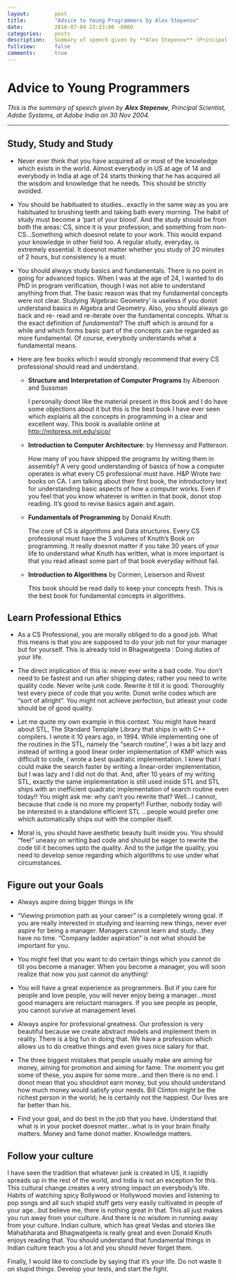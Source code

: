 ```yaml
---
layout:        post
title:         "Advice to Young Programmers by Alex Stepenov"
date:          2016-07-04 23:33:00 -0800
categories:    posts
description:   Summary of speech given by **Alex Stepenov** (Principal Scientist, Adobe Systems), at Adobe India on 30 Nov 2004
fullview:      false
comments:      true
---
```


# Advice to Young Programmers

_This is the summary of speech given by **Alex Stepenov**, Principal Scientist, Adobe Systems, at Adobe India on 30 Nov 2004._

* * *

## Study, Study and Study

- Never ever think that you have acquired all or most of the knowledge which exists in the world. Almost everybody in US at age of 14 and everybody in India at age of 24 starts thinking that he has acquired all the wisdom and knowledge that he needs. This should be strictly avoided.

- You should be habituated to studies...exactly in the same way as you are habituated to brushing teeth and taking bath every morning. The habit of study must become a ‘part of your blood’. And the study should be from both the areas: CS, since it is your profession, and something from non- CS...Something which doesnot relate to your work. This would expand your knowledge in other field too. A regular study, everyday, is extremely essential. It doesnot matter whether you study of 20 minutes of 2 hours, but consistency is a must.

- You should always study basics and fundamentals. There is no point in going for advanced topics. When I was at the age of 24, I wanted to do PhD in program verification, though I was not able to understand anything from that. The basic reason was that my fundamental concepts were not clear. Studying ‘Algebraic Geometry’ is useless if you donot understand basics in Algebra and Geometry. Also, you should always go back and re- read and re-iterate over the fundamental concepts. What is the exact definition of _fundamental_? The stuff which is around for a while and which forms basic part of the concepts can be regarded as more fundamental. Of course, everybody understands what a fundamental means.

- Here are few books which I would strongly recommend that every CS professional should read and understand.

	- **Structure and Interpretation of Computer Programs** by Albenson and Sussman

	  I personally donot like the material present in this book and I do have some objections about it but this is the best book I have ever seen which explains all the concepts in programming in a clear and excellent way. This book is available online at http://mitpress.mit.edu/sicp/

	- **Introduction to Computer Architecture**: by Hennessy and Patterson.

	  How many of you have shipped the programs by writing them in assembly? A very good understanding of basics of how a computer operates is what every CS professional must have. H&P Wrote two books on CA. I am talking about their first book, the introductory text for understanding basic aspects of how a computer works. Even if you feel that you know whatever is written in that book, donot stop reading. It’s good to revise basics again and again.

	- **Fundamentals of Programming** by Donald Knuth.

	  The core of CS is algorithms and Data structures. Every CS professional must have the 3 volumes of Knuth’s Book on programming. It really doesnot matter if you take 30 years of your life to understand what Knuth has written, what is more important is that you read atleast some part of that book everyday without fail.

	- **Introduction to Algorithms** by Cormen, Leiserson and Rivest

	  This book should be read daily to keep your concepts fresh. This is the best book for fundamental concepts in algorithms.

## Learn Professional Ethics

- As a CS Professional, you are morally obliged to do a good job. What this means is that you are supposed to do your job not for your manager but for yourself. This is already told in Bhagwatgeeta : Doing duties of your life.

- The direct implication of this is: never ever write a bad code. You don’t need to be fastest and run after shipping dates; rather you need to write quality code. Never write junk code. Rewrite it till it is good. Thoroughly test every piece of code that you write. Donot write codes which are “sort of allright”. You might not achieve perfection, but atleast your code should be of good quality.

- Let me quote my own example in this context. You might have heard about STL, The Standard Template Library that ships in with C++ compilers. I wrote it 10 years ago, in 1994. While implementing one of the routines in the STL, namely the “search routine”, I was a bit lazy and instead of writing a good linear order implementation of KMP which was difficult to code, I wrote a best quadratic implementation. I knew that I could make the search faster by writing a linear-order implementation, but I was lazy and I did not do that. And, after 10 years of my writing STL, exactly the same implementation is still used inside STL and STL ships with an inefficient quadratic implementation of search routine even today!! You might ask me: why can’t you rewrite that? Well...I cannot, because that code is no more my property!! Further, nobody today will be interested in a standalone efficient STL ...people would prefer one which automatically ships out with the compiler itself.

- Moral is, you should have aesthetic beauty built inside you. You should “feel” uneasy on writing bad code and should be eager to rewrite the code till it becomes upto the quality. And to the judge the quality, you need to develop sense regarding which algorithms to use under what circumstances.

## Figure out your Goals

- Always aspire doing bigger things in life

- “Viewing promotion path as your career” is a completely wrong goal. If you are really interested in studying and learning new things, never ever aspire for being a manager. Managers cannot learn and study...they have no time. “Company ladder aspiration” is not what should be important for you.

- You might feel that you want to do certain things which you cannot do till you become a manager. When you become a manager, you will soon realize that now you just cannot do anything!

- You will have a great experience as programmers. But if you care for people and love people, you will never enjoy being a manager...most good managers are reluctant managers. If you see people as people, you cannot survive at management level.

- Always aspire for professional greatness. Our profession is very beautiful because we create abstract models and implement them in reality. There is a big fun in doing that. We have a profession which allows us to do creative things and even gives nice salary for that.

- The three biggest mistakes that people usually make are aiming for money, aiming for promotion and aiming for fame. The moment you get some of these, you aspire for some more...and then there is no end. I donot mean that you shouldnot earn money, but you should understand how much money would satisfy your needs. Bill Clinton might be the richest person in the world; he is certainly not the happiest. Our lives are far better than his.

- Find your goal, and do best in the job that you have. Understand that what is in your pocket doesnot matter...what is in your brain finally matters. Money and fame donot matter. Knowledge matters.

## Follow your culture

I have seen the tradition that whatever junk is created in US, it rapidly spreads up in the rest of the world, and India is not an exception for this. This cultural change creates a very strong impact on everybody’s life. Habits of watching spicy Bollywood or Hollywood movies and listening to pop songs and all such stupid stuff gets very easily cultivated in people of your age...but believe me, there is nothing great in that. This all just makes you run away from your culture. And there is no wisdom in running away from your culture. Indian culture, which has great Vedas and stories like Mahabharata and Bhagwatgeeta is really great and even Donald Knuth enjoys reading that. You should understand that fundamental things in Indian culture teach you a lot and you should never forget them.

Finally, I would like to conclude by saying that it’s your life. Do not waste it on stupid things. Develop your tests, and start the fight.
